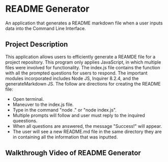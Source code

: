 # README Generator

An application that generates a README markdown file when a user inputs data into the Command Line Interface.

## Project Description

This application allows users to efficiently generate a REAMDE file for a project repository. This program only applies JavaScript, in which multiple files were involved for functionality. The  index.js file contains the function with all the prompted questions for users to respond. The important modules incorporated includes Node JS, Inquirer 8.2.4, and the generateMarkdown JS. The follow are directions for creating the README file:
- Open terminal.
- Maneuver to the index.js file.
- Type in the command "node ." or "node index.js".
- Multiple prompts will follow and user must reply to the inquired queestions.
- When all questions are answered, the message "Success!" will appear.
- The user will see a new README.md file in the same directory they are in containing all the information that was inputted.

## Walkthrough Video of README Generator
